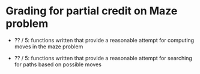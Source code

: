 # Grading for partial credit on Maze problem

+ ?? / 5: functions written that provide a reasonable attempt for
          computing moves in the maze problem

+ ?? / 5: functions written that provide a reasonable attempt for
          searching for paths based on possible moves


